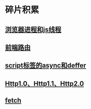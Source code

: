 # 碎片积累

## [浏览器进程和js线程](浏览器进程和js线程.md)

## [前端路由](前端路由.md)

## [script标签的async和deffer](script标签的async和deffer.md)

## [Http1.0、Http1.1、Http2.0](Http1.0、Http1.1、Http2.0.md)

## [fetch](fetch.md)
